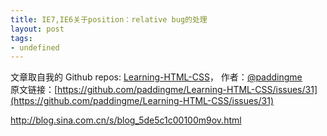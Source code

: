 ```yaml
---
title: IE7,IE6关于position：relative bug的处理
layout: post
tags:
- undefined
---
```



 文章取自我的 Github  repos: [Learning-HTML-CSS](https://github.com/paddingme/Learning-HTML-CSS)， 作者：[@paddingme](http://padding.me/about.html)    
原文链接：[https://github.com/paddingme/Learning-HTML-CSS/issues/31](https://github.com/paddingme/Learning-HTML-CSS/issues/31)

http://blog.sina.com.cn/s/blog_5de5c1c00100m9ov.html